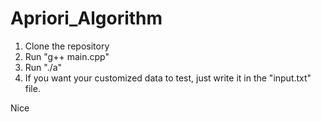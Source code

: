 # Apriori_Algorithm

1. Clone the repository
2. Run "g++ main.cpp"
3. Run "./a"
4. If you want your customized data to test, just write it in the "input.txt" file.


Nice